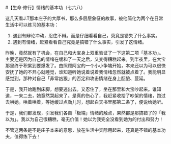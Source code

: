 #【生命⋅修行】情绪的基本功（七六八）

这几天看J.T那本庄子的大厚书，那么多层层象征的故事，被他简化为两个在日常生活中可以练习的基本功：

1. 遇到有辩论冲动，忍住不辩。而是仔细看看自己，究竟是错失了什么事实。
2. 遇到有情绪，赶紧看看自己究竟是搞错了什么事实，引发了这情绪。

昨晚，竟然就有了机会，在自己和大宝身上双重验证了一下这第二项「基本功」。主要还是因为自己的情绪在缓和了一天之后，又变得糟糕起来。到半夜里，在大宝那里终于积累到要爆发了。由照顾阿宝的一个小小争端开始，本来还以为可以很快安抚了她的不开心就睡觉，谁知道听她说着说着我情绪忽然就被点着了。我能明显感觉到，那种对自己「非常凶狠」的否定和攻击情绪在身上酝酿、蔓延。

于是，我开始跑到床脚，想要逃出去。又忍住了，坐在那里和大宝吵起来。谁知道，一来二去，她竟然哭起来了。是真的伤心了，我赶紧收拾了吵架的情绪，跑过去哄她。哄着哄着，等她缓过点劲儿时，想起白天书里那第二条了，便说给她听。

于是，我们都发现，引发我们各自「极端」情绪的触点，果然都是那搞错了的「我以为」。我以为自己很糟糕，毫无价值！她以为我完全没看到她为的付出和努力！

不管这两条是不是庄子本来的意思，放在生活中实际用起来，还真是不错的基本功夫，值得练下去！
